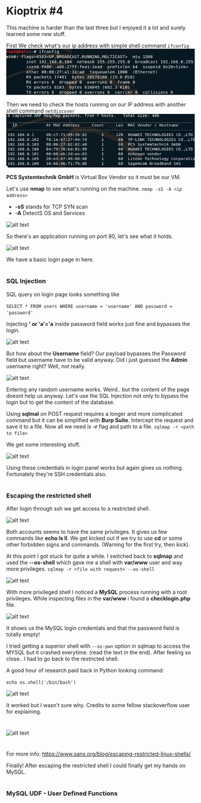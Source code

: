 # Kioptrix #4

This machine is harder than the last three but I enjoyed it a lot and surely learned some new stuff.

First We check what's our ip address with simple shell command ```ifconfig```
![alt text](/screens/ifconfig2.png)

Then we need to check the hosts running on our IP address with another shell command ```netdiscover```
![alt text](/screens/netdiscover2.png)

**PCS Systemtechnik GmbH** is Virtual Box Vendor so it must be our VM.

Let's use **nmap** to see what's running on the machine.
```nmap -sS -A <ip address>```
* **-sS** stands for TCP SYN scan 
* **-A**  DetectS OS and Services

![alt text](/screens/nmap4.png)

So there's an application running on port 80, let's see what it holds.

![alt text](/screens/login4.png)

We have a basic login page in here.

#

### SQL Injection
SQL query on login page looks something like

```SELECT * FROM users WHERE username = 'username' AND password = 'password'```

Injecting **' or 'a'='a** inside password field works just fine and bypasses the login.

![alt text](/screens/admin4.png)

But how about the **Username** field? Our payload bypasses the Password field but username have to be valid anyway. 
Did i just guessed the **Admin** username right?
Well, not really.

![alt text](/screens/random4.png)

Entering any random username works. Weird.. but the content of the page doesnt help us anyway.
Let's use the SQL Injection not only to bypass the login but to get the content of the database.

Using **sqlmal** on POST request requires a longer and more complicated command but it can be simplified with **Burp Suite**.
Intercept the request and save it to a file.
Now all we need is **-r** flag and path to a file.
``` sqlmap -r <path to file> ```

We get some interesting stuff.

![alt text](/screens/sqlmap41.png)

Using these credentials in login panel works but again gives us nothing.
Fortunately they're SSH credentials also.

#
### Escaping the restricted shell

After login through ssh we get access to a restricted shell.

![alt text](/screens/shell4.png)

Both accounts seems to have the same privileges.
It gives us few commands like **echo ls ll**.
We get kicked out if we try to use **cd** or some other forbidden signs and commands. (Warning for the first try, then kick).

At this point I got stuck for quite a while. 
I switched back to **sqlmap** and used the **--os-shell** which gave me a shell with **var/www** user and way more privileges.
``` sqlmap -r <file with request> --os-shell ```

![alt text](/screens/varwww4.png)

With more privileged shell I noticed a **MySQL** process running with a root privileges.
While inspecting files in the **var/www**  i found a **checklogin.php** file.

![alt text](/screens/checklogin4.png)

It shows us the MySQL login credentials and that the password field is totally empty!

I tried getting a superior shell with ``` --os-pwn ``` option in sqlmap to access the MYSQL but it crashed everytime. (read the text in the end).
After feeling so close.. I had to go back to the restricted shell.

A good hour of research paid back in Python looking command:

``` echo os.shell('/bin/bash') ```

![alt text](/screens/binbash4.png)

It worked but I wasn't sure why.
Credits to some fellow stackoverflow user for explaining.

#
![alt text](/screens/explain4.png)
#
For more info: https://www.sans.org/blog/escaping-restricted-linux-shells/

Finally! After escaping the restricted shell I could finally get my hands on MySQL.

#
### MySQL UDF - User Defined Functions













